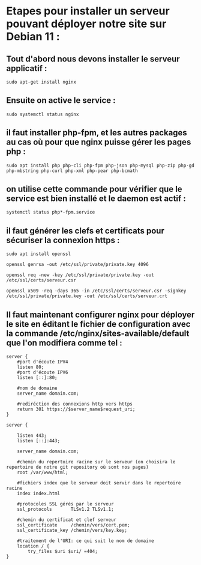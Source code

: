 # Etapes pour installer un serveur pouvant déployer notre site sur Debian 11 :
&NewLine;

## Tout d'abord nous devons installer le serveur applicatif :
```
sudo apt-get install nginx
```
&NewLine;
## Ensuite on active le service :
```
sudo systemctl status nginx
```
&NewLine;
## il faut installer php-fpm, et les autres packages au cas où pour que nginx puisse gérer les pages php :
```
sudo apt install php php-cli php-fpm php-json php-mysql php-zip php-gd  php-mbstring php-curl php-xml php-pear php-bcmath
```
&NewLine;
## on utilise cette commande pour vérifier que le service est bien installé et le daemon est actif :
```
systemctl status php*-fpm.service
```
&NewLine;
## il faut générer les clefs et certificats pour sécuriser la connexion https :
```
sudo apt install openssl
```
```
openssl genrsa -out /etc/ssl/private/private.key 4096
```
```
openssl req -new -key /etc/ssl/private/private.key -out /etc/ssl/certs/serveur.csr
```
```
openssl x509 -req -days 365 -in /etc/ssl/certs/serveur.csr -signkey /etc/ssl/private/private.key -out /etc/ssl/certs/serveur.crt
```
&NewLine;
## Il faut maintenant configurer nginx pour déployer le site en éditant le fichier de configuration avec la commande  /etc/nginx/sites-available/default que l'on modifiera comme tel :
```
server {
    #port d'écoute IPV4
    listen 80;
    #port d'écoute IPV6
    listen [::]:80;

    #nom de domaine
    server_name domain.com;

    #rediréction des connexions http vers https
    return 301 https://$server_name$request_uri;
}

server {

    listen 443;
    listen [::]:443;

    server_name domain.com;

    #chemin du repertoire racine sur le serveur (on choisira le repertoire de notre git repository où sont nos pages)
    root /var/www/html;

    #fichiers index que le serveur doit servir dans le repertoire racine
    index index.html

    #protocoles SSL gérés par le serveur
    ssl_protocols       TLSv1.2 TLSv1.1;

    #chemin du certificat et clef serveur
    ssl_certificate     /chemin/vers/cert.pem;
    ssl_certificate_key /chemin/vers/key.key;

    #traitement de l'URI: ce qui suit le nom de domaine
    location / {
        try_files $uri $uri/ =404;
}
```
